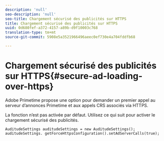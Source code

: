 ```yaml
---
description: 'null'
seo-description: 'null'
seo-title: Chargement sécurisé des publicités sur HTTPS
title: Chargement sécurisé des publicités sur HTTPS
uuid: 0d680fef-a372-4157-a89b-d9f10003c768
translation-type: tm+mt
source-git-commit: 5908e5a3521966496aeec0ef730e4a704fddfb68

---
```



# Chargement sécurisé des publicités sur HTTPS{#secure-ad-loading-over-https}

Adobe Primetime propose une option pour demander un premier appel au serveur d’annonces Primetime et aux appels CRS associés via HTTPS.

La fonction n’est pas activée par défaut. Utilisez ce qui suit pour activer le chargement sécurisé des publicités.

```
AuditudeSettings auditudeSettings = new AuditudeSettings(); 
auditudeSettings. getForceHttpsConfiguration().setAdServerCalls(true);
```

